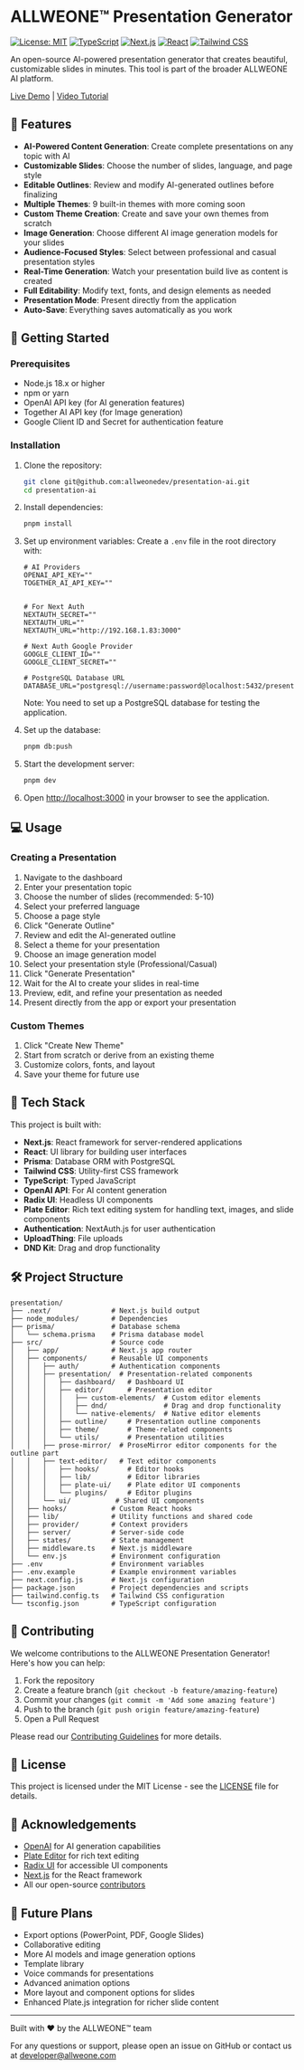 # ALLWEONE™ Presentation Generator

[![License: MIT](https://img.shields.io/badge/License-MIT-yellow.svg)](https://opensource.org/licenses/MIT)
[![TypeScript](https://img.shields.io/badge/TypeScript-007ACC?logo=typescript&logoColor=white)](https://www.typescriptlang.org/)
[![Next.js](https://img.shields.io/badge/Next.js-000000?logo=next.js&logoColor=white)](https://nextjs.org/)
[![React](https://img.shields.io/badge/React-61DAFB?logo=react&logoColor=black)](https://reactjs.org/)
[![Tailwind CSS](https://img.shields.io/badge/Tailwind_CSS-38B2AC?logo=tailwind-css&logoColor=white)](https://tailwindcss.com/)

An open-source AI-powered presentation generator that creates beautiful, customizable slides in minutes. This tool is part of the broader ALLWEONE AI platform.

[Live Demo](https://allweone.com/presentation) | [Video Tutorial](https://your-video-url-here.com)

## 🌟 Features

- **AI-Powered Content Generation**: Create complete presentations on any topic with AI
- **Customizable Slides**: Choose the number of slides, language, and page style
- **Editable Outlines**: Review and modify AI-generated outlines before finalizing
- **Multiple Themes**: 9 built-in themes with more coming soon
- **Custom Theme Creation**: Create and save your own themes from scratch
- **Image Generation**: Choose different AI image generation models for your slides
- **Audience-Focused Styles**: Select between professional and casual presentation styles
- **Real-Time Generation**: Watch your presentation build live as content is created
- **Full Editability**: Modify text, fonts, and design elements as needed
- **Presentation Mode**: Present directly from the application
- **Auto-Save**: Everything saves automatically as you work

## 🚀 Getting Started

### Prerequisites

- Node.js 18.x or higher
- npm or yarn
- OpenAI API key (for AI generation features)
- Together AI API key (for Image generation)
- Google Client ID and Secret for authentication feature

### Installation

1. Clone the repository:

   ```bash
   git clone git@github.com:allweonedev/presentation-ai.git
   cd presentation-ai
   ```

2. Install dependencies:

   ```bash
   pnpm install
   ```

3. Set up environment variables:
   Create a `.env` file in the root directory with:

   ```
   # AI Providers
   OPENAI_API_KEY=""
   TOGETHER_AI_API_KEY=""


   # For Next Auth
   NEXTAUTH_SECRET=""
   NEXTAUTH_URL=""
   NEXTAUTH_URL="http://192.168.1.83:3000"

   # Next Auth Google Provider
   GOOGLE_CLIENT_ID=""
   GOOGLE_CLIENT_SECRET=""

   # PostgreSQL Database URL
   DATABASE_URL="postgresql://username:password@localhost:5432/presentation_ai"

   ```

   Note: You need to set up a PostgreSQL database for testing the application.

4. Set up the database:

   ```bash
   pnpm db:push
   ```

5. Start the development server:

   ```bash
   pnpm dev
   ```

6. Open [http://localhost:3000](http://localhost:3000) in your browser to see the application.

## 💻 Usage

### Creating a Presentation

1. Navigate to the dashboard
2. Enter your presentation topic
3. Choose the number of slides (recommended: 5-10)
4. Select your preferred language
5. Choose a page style
6. Click "Generate Outline"
7. Review and edit the AI-generated outline
8. Select a theme for your presentation
9. Choose an image generation model
10. Select your presentation style (Professional/Casual)
11. Click "Generate Presentation"
12. Wait for the AI to create your slides in real-time
13. Preview, edit, and refine your presentation as needed
14. Present directly from the app or export your presentation

### Custom Themes

1. Click "Create New Theme"
2. Start from scratch or derive from an existing theme
3. Customize colors, fonts, and layout
4. Save your theme for future use

## 🧰 Tech Stack

This project is built with:

- **Next.js**: React framework for server-rendered applications
- **React**: UI library for building user interfaces
- **Prisma**: Database ORM with PostgreSQL
- **Tailwind CSS**: Utility-first CSS framework
- **TypeScript**: Typed JavaScript
- **OpenAI API**: For AI content generation
- **Radix UI**: Headless UI components
- **Plate Editor**: Rich text editing system for handling text, images, and slide components
- **Authentication**: NextAuth.js for user authentication
- **UploadThing**: File uploads
- **DND Kit**: Drag and drop functionality

## 🛠️ Project Structure

```
presentation/
├── .next/               # Next.js build output
├── node_modules/        # Dependencies
├── prisma/              # Database schema
│   └── schema.prisma    # Prisma database model
├── src/                 # Source code
│   ├── app/             # Next.js app router
│   ├── components/      # Reusable UI components
│   │   ├── auth/        # Authentication components
│   │   ├── presentation/  # Presentation-related components
│   │   │   ├── dashboard/   # Dashboard UI
│   │   │   ├── editor/      # Presentation editor
│   │   │   │   ├── custom-elements/  # Custom editor elements
│   │   │   │   ├── dnd/              # Drag and drop functionality
│   │   │   │   └── native-elements/  # Native editor elements
│   │   │   ├── outline/     # Presentation outline components
│   │   │   ├── theme/       # Theme-related components
│   │   │   └── utils/       # Presentation utilities
│   │   ├── prose-mirror/  # ProseMirror editor components for the outline part
│   │   ├── text-editor/   # Text editor components
│   │   │   ├── hooks/       # Editor hooks
│   │   │   ├── lib/         # Editor libraries
│   │   │   ├── plate-ui/    # Plate editor UI components
│   │   │   └── plugins/     # Editor plugins
│   │   └── ui/           # Shared UI components
│   ├── hooks/           # Custom React hooks
│   ├── lib/             # Utility functions and shared code
│   ├── provider/        # Context providers
│   ├── server/          # Server-side code
│   ├── states/          # State management
│   ├── middleware.ts    # Next.js middleware
│   └── env.js           # Environment configuration
├── .env                 # Environment variables
├── .env.example         # Example environment variables
├── next.config.js       # Next.js configuration
├── package.json         # Project dependencies and scripts
├── tailwind.config.ts   # Tailwind CSS configuration
└── tsconfig.json        # TypeScript configuration
```

## 🤝 Contributing

We welcome contributions to the ALLWEONE Presentation Generator! Here's how you can help:

1. Fork the repository
2. Create a feature branch (`git checkout -b feature/amazing-feature`)
3. Commit your changes (`git commit -m 'Add some amazing feature'`)
4. Push to the branch (`git push origin feature/amazing-feature`)
5. Open a Pull Request

Please read our [Contributing Guidelines](CONTRIBUTING.md) for more details.

## 📝 License

This project is licensed under the MIT License - see the [LICENSE](LICENSE) file for details.

## 🙏 Acknowledgements

- [OpenAI](https://openai.com/) for AI generation capabilities
- [Plate Editor](https://plate.udecode.io/) for rich text editing
- [Radix UI](https://www.radix-ui.com/) for accessible UI components
- [Next.js](https://nextjs.org/) for the React framework
- All our open-source [contributors](https://github.com/allweonedev/presentation-ai/graphs/contributors)

## 🔮 Future Plans

- Export options (PowerPoint, PDF, Google Slides)
- Collaborative editing
- More AI models and image generation options
- Template library
- Voice commands for presentations
- Advanced animation options
- More layout and component options for slides
- Enhanced Plate.js integration for richer slide content

---

Built with ❤️ by the ALLWEONE™ team

For any questions or support, please open an issue on GitHub or contact us at developer@allweone.com
